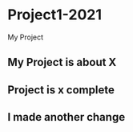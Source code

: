 # Project1-2021
My Project

## My Project is about X

## Project is x complete

## I made another change